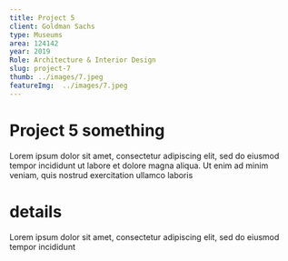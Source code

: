 ```yaml
---
title: Project 5
client: Goldman Sachs
type: Museums
area: 124142
year: 2019
Role: Architecture & Interior Design
slug: project-7
thumb: ../images/7.jpeg
featureImg:  ../images/7.jpeg
---
```


# Project 5 something

Lorem ipsum dolor sit amet, consectetur adipiscing elit, sed do eiusmod tempor incididunt ut labore et dolore magna aliqua. Ut enim ad minim veniam, quis nostrud exercitation ullamco laboris

# details

Lorem ipsum dolor sit amet, consectetur adipiscing elit, sed do eiusmod tempor incididunt